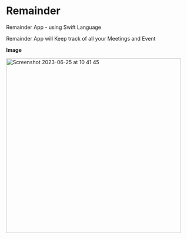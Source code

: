 # Remainder
Remainder App - using Swift Language 

Remainder App will Keep track of all your Meetings and Event 

**Image**

<img width="475" alt="Screenshot 2023-06-25 at 10 41 45" src="https://github.com/maheshwaran01m/Remainder/assets/102943217/55a8fe18-ca07-4856-872c-10d821bdb3c2">
